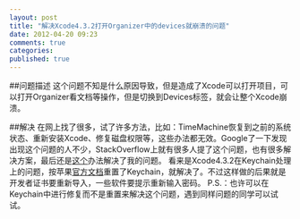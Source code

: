 ```yaml
---
layout: post
title: "解决Xcode4.3.2打开Organizer中的devices就崩溃的问题"
date: 2012-04-20 09:23
comments: true
categories: 
published: true
---
```


##问题描述
这个问题不知是什么原因导致，但是造成了Xcode可以打开项目，可以打开Organizer看文档等操作，但是切换到Devices标签，就会让整个Xcode崩溃。

##解决
在网上找了很多，试了许多方法，比如：TimeMachine恢复到之前的系统状态、重新安装Xcode、修复磁盘权限等，这些办法都无效。Google了一下发现出现这个问题的人不少，StackOverflow上就有很多人提了这个问题，也有很多解决方案，最后还是[这个](http://stackoverflow.com/a/9729656/401406)办法解决了我的问题。
看来是Xcode4.3.2在Keychain处理上的问题，按苹果[官方文档](http://support.apple.com/kb/TS1544?viewlocale=en_US&locale=en_US)重置了Keychain，就解决了。不过这样做的后果就是开发者证书要重新导入，一些软件要提示重新输入密码。
P.S.：也许可以在Keychain中进行修复而不是重置来解决这个问题，遇到同样问题的同学可以试试。